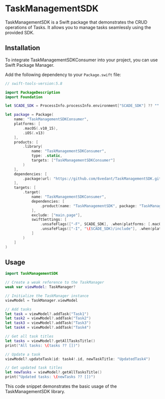 # TaskManagementSDK

TaskManagementSDK is a Swift package that demonstrates the CRUD operations of Tasks. It allows you to manage tasks seamlessly using the provided SDK.

## Installation

To integrate TaskManagementSDKConsumer into your project, you can use Swift Package Manager.

Add the following dependency to your `Package.swift` file:

```swift
// swift-tools-version:5.8

import PackageDescription
import Foundation

let SCADE_SDK = ProcessInfo.processInfo.environment["SCADE_SDK"] ?? ""

let package = Package(
    name: "TaskManagementSDKConsumer",
    platforms: [
        .macOS(.v10_15),
        .iOS(.v13)
    ],
    products: [
        .library(
            name: "TaskManagementSDKConsumer",
            type: .static,
            targets: ["TaskManagementSDKConsumer"]
        )
    ],
    dependencies: [
        .package(url: "https://github.com/6vedant/TaskManagementSDK.git", branch: "main")
    ],
    targets: [
        .target(
            name: "TaskManagementSDKConsumer",
            dependencies: [
                .product(name: "TaskManagementSDK", package: "TaskManagementSDK"),
            ],
            exclude: ["main.page"],
            swiftSettings: [
                .unsafeFlags(["-F", SCADE_SDK], .when(platforms: [.macOS, .iOS])),
                .unsafeFlags(["-I", "\(SCADE_SDK)/include"], .when(platforms: [.android])),
            ]
        )
    ]
)
```

## Usage
```swift
import TaskManagementSDK

// Create a weak reference to the TaskManager
weak var viewModel: TaskManager?

// Initialize the TaskManager instance
viewModel = TaskManager.viewModel

// Add tasks
let task = viewModel?.addTask("Task1")
let task2 = viewModel?.addTask("Task2")
let task3 = viewModel?.addTask("Task3")
let task4 = viewModel?.addTask("Task4")

// Get all task titles
let tasks = viewModel?.getAllTasksTitle()
print("All tasks: \(tasks ?? [])")

// Update a task
viewModel?.updateTask(id: task4!.id, newTaskTitle: "UpdatedTask4")

// Get updated task titles
let newTasks = viewModel?.getAllTasksTitle()
print("Updated tasks: \(newTasks ?? [])")
```
This code snippet demonstrates the basic usage of the TaskManagementSDK library.

